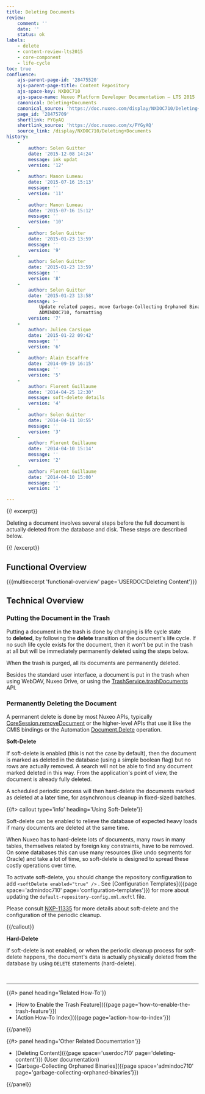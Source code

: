 ```yaml
---
title: Deleting Documents
review:
    comment: ''
    date: ''
    status: ok
labels:
    - delete
    - content-review-lts2015
    - core-component
    - life-cycle
toc: true
confluence:
    ajs-parent-page-id: '28475520'
    ajs-parent-page-title: Content Repository
    ajs-space-key: NXDOC710
    ajs-space-name: Nuxeo Platform Developer Documentation — LTS 2015
    canonical: Deleting+Documents
    canonical_source: 'https://doc.nuxeo.com/display/NXDOC710/Deleting+Documents'
    page_id: '28475709'
    shortlink: PYGyAQ
    shortlink_source: 'https://doc.nuxeo.com/x/PYGyAQ'
    source_link: /display/NXDOC710/Deleting+Documents
history:
    - 
        author: Solen Guitter
        date: '2015-12-08 14:24'
        message: ink updat
        version: '12'
    - 
        author: Manon Lumeau
        date: '2015-07-16 15:13'
        message: ''
        version: '11'
    - 
        author: Manon Lumeau
        date: '2015-07-16 15:12'
        message: ''
        version: '10'
    - 
        author: Solen Guitter
        date: '2015-01-23 13:59'
        message: ''
        version: '9'
    - 
        author: Solen Guitter
        date: '2015-01-23 13:59'
        message: ''
        version: '8'
    - 
        author: Solen Guitter
        date: '2015-01-23 13:58'
        message: >-
            Update related pages, move Garbage-Collecting Orphaned Binaries in
            ADMINDOC710, formatting
        version: '7'
    - 
        author: Julien Carsique
        date: '2015-01-22 09:42'
        message: ''
        version: '6'
    - 
        author: Alain Escaffre
        date: '2014-09-19 16:15'
        message: ''
        version: '5'
    - 
        author: Florent Guillaume
        date: '2014-04-25 12:30'
        message: soft-delete details
        version: '4'
    - 
        author: Solen Guitter
        date: '2014-04-11 10:55'
        message: ''
        version: '3'
    - 
        author: Florent Guillaume
        date: '2014-04-10 15:14'
        message: ''
        version: '2'
    - 
        author: Florent Guillaume
        date: '2014-04-10 15:00'
        message: ''
        version: '1'

---
```

{{! excerpt}}

Deleting a document involves several steps before the full document is actually deleted from the database and disk. These steps are described below.

{{! /excerpt}}

## Functional Overview

{{{multiexcerpt 'functional-overview' page='USERDOC:Deleting Content'}}}

## Technical Overview

### Putting the Document in the Trash

Putting a document in the trash is done by changing is life cycle state to&nbsp;**deleted**, by following the&nbsp;**delete** transition of the document's life cycle. If no such life cycle exists for the document, then it won't be put in the trash at all but will be immediately permanently deleted using the steps below.

When the trash is purged, all its documents are permanently deleted.

Besides the standard user interface, a document is put in the trash when using WebDAV, Nuxeo Drive, or using the [TrashService.trashDocuments](http://community.nuxeo.com/api/nuxeo/release-5.8/javadoc/org/nuxeo/ecm/core/trash/TrashService.html#trashDocuments(java.util.List)) API.

### Permanently Deleting the Document

A permanent delete is done by most Nuxeo APIs, typically [CoreSession.removeDocument](http://community.nuxeo.com/api/nuxeo/release-5.8/javadoc/org/nuxeo/ecm/core/api/CoreSession.html#removeDocument%28org.nuxeo.ecm.core.api.DocumentRef%29)&nbsp;or the higher-level APIs that use it like the CMIS bindings or the Automation [Document.Delete](http://explorer.nuxeo.org/nuxeo/site/distribution/Nuxeo%20Platform-7.10/viewOperation/Document.Delete) operation.

**Soft-Delete**

If soft-delete is enabled (this is not the case by default), then the document is marked as deleted in the database (using a simple boolean flag) but no rows are actually removed. A search will not be able to find any document marked deleted in this way. From the application's point of view, the document is already fully deleted.

A scheduled periodic process will then hard-delete the documents marked as deleted at a later time, for asynchronous cleanup in fixed-sized batches.

{{#> callout type='info' heading='Using Soft-Delete'}}

Soft-delete can be enabled to relieve the database of expected heavy loads if many documents are deleted at the same time.

When Nuxeo has to hard-delete lots of documents, many rows in many tables, themselves related by foreign key constraints, have to be removed. On some databases this can use many resources (like undo segments for Oracle) and take a lot of time, so soft-delete is designed to spread these costly operations over time.

To activate soft-delete, you should change the repository configuration to add `<softDelete enabled="true" />` . See [Configuration Templates]({{page space='admindoc710' page='configuration-templates'}}) for more about updating the `default-repository-config.xml.nxftl` file.

Please consult [NXP-11335](https://jira.nuxeo.com/browse/NXP-11335) for more details about soft-delete and the configuration of the periodic cleanup.

{{/callout}}

**Hard-Delete**

If soft-delete is not enabled, or when the periodic cleanup process for soft-delete happens, the document's data is actually physically deleted from the database by using `DELETE` statements (hard-delete).

&nbsp;

* * *

<div class="row" data-equalizer data-equalize-on="medium"><div class="column medium-6">{{#> panel heading='Related How-To'}}

*   [How to Enable the Trash Feature]({{page page='how-to-enable-the-trash-feature'}})
*   [Action How-To Index]({{page page='action-how-to-index'}})

{{/panel}}</div><div class="column medium-6">{{#> panel heading='Other Related Documentation'}}

*   [Deleting Content]({{page space='userdoc710' page='deleting-content'}}) (User documentation)
*   [Garbage-Collecting Orphaned Binaries]({{page space='admindoc710' page='garbage-collecting-orphaned-binaries'}})

{{/panel}}</div></div>